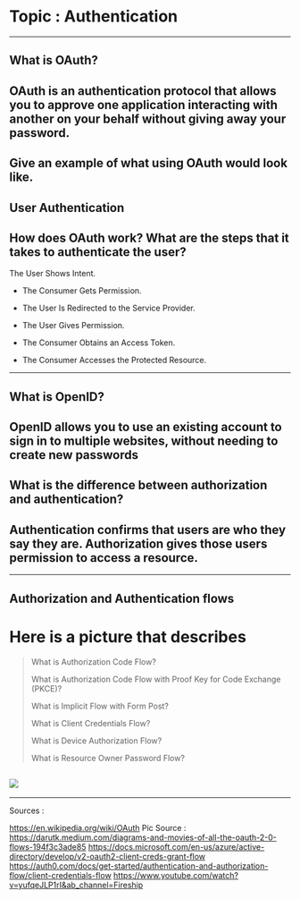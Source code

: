 # Topic : Authentication
---


## What is OAuth?
OAuth is an authentication protocol that allows you to approve one application interacting with another on your behalf without giving away your password.
---
## Give an example of what using OAuth would look like.
User Authentication 
---
## How does OAuth work? What are the steps that it takes to authenticate the user?
The User Shows Intent.

- The Consumer Gets Permission.

- The User Is Redirected to the Service Provider.

- The User Gives Permission.

- The Consumer Obtains an Access Token.

- The Consumer Accesses the Protected Resource.
- ---
## What is OpenID?
OpenID allows you to use an existing account to sign in to multiple websites, without needing to create new passwords
---
## What is the difference between authorization and authentication?
Authentication confirms that users are who they say they are. Authorization gives those users permission to access a resource.
---
---
## Authorization and Authentication flows
 # Here is a picture that describes 
 
> What is Authorization Code Flow?<br>
> 
> What is Authorization Code Flow with Proof Key for Code Exchange (PKCE)?
> 
> What is Implicit Flow with Form Post?
> 
> What is Client Credentials Flow?
> 
> What is Device Authorization Flow?
> 
> What is Resource Owner Password Flow?
> 
![](https://miro.medium.com/max/1838/1*ULF38OTiNJNQZ4lHQZqRwQ.png)
---
---

Sources : 

https://en.wikipedia.org/wiki/OAuth
Pic Source : https://darutk.medium.com/diagrams-and-movies-of-all-the-oauth-2-0-flows-194f3c3ade85
https://docs.microsoft.com/en-us/azure/active-directory/develop/v2-oauth2-client-creds-grant-flow
https://auth0.com/docs/get-started/authentication-and-authorization-flow/client-credentials-flow
https://www.youtube.com/watch?v=yufqeJLP1rI&ab_channel=Fireship




